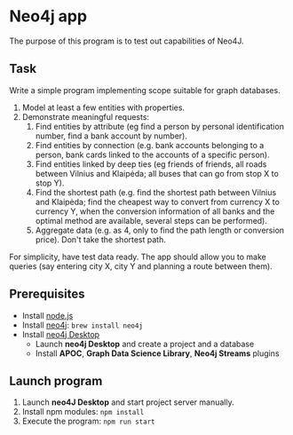 # Neo4j app

The purpose of this program is to test out capabilities of Neo4J.

## Task

Write a simple program implementing scope suitable for graph databases.

1. Model at least a few entities with properties.
2. Demonstrate meaningful requests:
    1. Find entities by attribute (eg find a person by personal identification number, find a bank account by number).
    2. Find entities by connection (e.g. bank accounts belonging to a person, bank cards linked to the accounts of a specific person).
    3. Find entities linked by deep ties (eg friends of friends, all roads between Vilnius and Klaipėda; all buses that can go from stop X to stop Y).
    4. Find the shortest path (e.g. find the shortest path between Vilnius and Klaipėda; find the cheapest way to convert from currency X to currency Y, when the conversion information of all banks and the optimal method are available, several steps can be performed).
    5. Aggregate data (e.g. as 4, only to find the path length or conversion price). Don't take the shortest path.

For simplicity, have test data ready. The app should allow you to make queries (say entering city X, city Y and planning a route between them).

## Prerequisites

- Install [node.js](https://nodejs.org/en/)
- Install [neo4j](https://formulae.brew.sh/cask/neo4j): `brew install neo4j`
- Install [neo4j Desktop](https://neo4j.com/download/)
  - Launch **neo4j Desktop** and create a project and a database
  - Install **APOC**, **Graph Data Science Library**, **Neo4j Streams** plugins

## Launch program

1. Launch **neo4J Desktop** and start project server manually.
2. Install npm modules: `npm install`
3. Execute the program: `npm run start`
